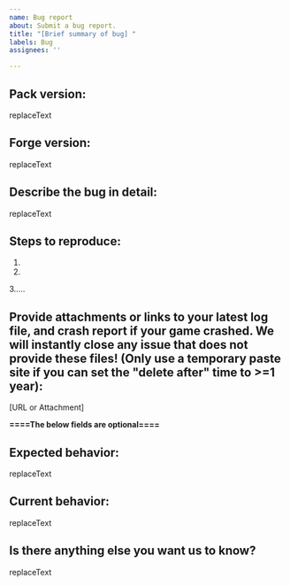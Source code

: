 ```yaml
---
name: Bug report
about: Submit a bug report.
title: "[Brief summary of bug] "
labels: Bug
assignees: ''

---
```


<!---
This is the bug report template, use it only to submit bugs. If this is a feature suggestion, go back and use the "enhancement" template.
When providing logs, you must close the game after the bug happens (if it didn't already crash) and move the latest.log file to your desktop. If you start the game up again, the latest.log will be replaced by a new one containing none of the relevant information!

===================================
The title of this submission must be a brief description of the bug to make it easier to find. 
Please assign your submission to a project in the menu bar to the right (Not required, but saves me time). Click on projects, repository, and then on "bug tracking" if this is a bug report, or "project organization" if this is a suggestion. This helps us organize them.
===================================

Please provide the requested information (if we ask for versions, do not just say latest). If you do not, your issue will simply be ignored and closed. You may be asked by a dev to provide additional information. If you do not provide additional information within a reasonable window of time, your issue will also be closed. 

Before submitting an issue, make sure to search through existing bug reports to ensure you do not make a duplicate report, as this will simply slow down development!
--->

## **Pack version:**
replaceText

## **Forge version:**
replaceText

## **Describe the bug in detail:**
replaceText

## **Steps to reproduce:**
1.
2.
3.....

## **Provide attachments or links to your latest log file, and crash report if your game crashed. We will instantly close any issue that does not provide these files! (Only use a temporary paste site if you can set the "delete after" time to >=1 year):**
[URL or Attachment] 

**====The below fields are optional====**

## **Expected behavior:**
replaceText

## **Current behavior:**
replaceText

## **Is there anything else you want us to know?**
replaceText
